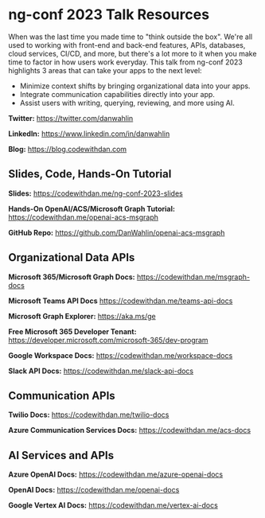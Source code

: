 # ng-conf 2023 Talk Resources

When was the last time you made time to "think outside the box". We're all used to working with front-end and back-end features, APIs, databases, cloud services, CI/CD, and more, but there's a lot more to it when you make time to factor in how users work everyday. This talk from ng-conf 2023 highlights 3 areas that can take your apps to the next level:

- Minimize context shifts by bringing organizational data into your apps.
- Integrate communication capabilities directly into your app.​
- Assist users with writing, querying, reviewing, and more using AI.

**Twitter:** https://twitter.com/danwahlin

**LinkedIn:** https://www.linkedin.com/in/danwahlin

**Blog:** https://blog.codewithdan.com

## Slides, Code, Hands-On Tutorial

**Slides:**  https://codewithdan.me/ng-conf-2023-slides

**Hands-On OpenAI/ACS/Microsoft Graph Tutorial:** https://codewithdan.me/openai-acs-msgraph

**GitHub Repo:** https://github.com/DanWahlin/openai-acs-msgraph

## Organizational Data APIs

**Microsoft 365/Microsoft Graph Docs:** https://codewithdan.me/msgraph-docs​

**Microsoft Teams API Docs** https://codewithdan.me/teams-api-docs​

**Microsoft Graph Explorer:** https://aka.ms/ge

**Free Microsoft 365 Developer Tenant:** https://developer.microsoft.com/microsoft-365/dev-program

**Google Workspace Docs:** https://codewithdan.me/workspace-docs

**Slack API Docs:** https://codewithdan.me/slack-api-docs​

## Communication APIs

**Twilio Docs:** https://codewithdan.me/twilio-docs

**Azure Communication Services Docs:** https://codewithdan.me/acs-docs

## AI Services and APIs

**Azure OpenAI Docs:** https://codewithdan.me/azure-openai-docs

**OpenAI Docs:** https://codewithdan.me/openai-docs

**Google Vertex AI Docs:** https://codewithdan.me/vertex-ai-docs
